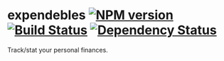 # expendebles [![NPM version][npm-image]][npm-url] [![Build Status][travis-image]][travis-url] [![Dependency Status][daviddm-image]][daviddm-url]

Track/stat your personal finances.

[npm-image]: https://badge.fury.io/js/expendebles.svg
[npm-url]: https://npmjs.org/package/expendebles
[travis-image]: https://travis-ci.org/p1100i/expendebles.svg?branch=master
[travis-url]: https://travis-ci.org/p1100i/expendebles
[daviddm-image]: https://david-dm.org/p1100i/expendebles.svg?theme=shields.io
[daviddm-url]: https://david-dm.org/p1100i/expendebles
